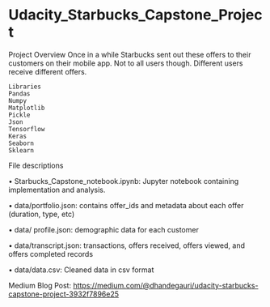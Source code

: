 # Udacity_Starbucks_Capstone_Project

Project Overview
Once in a while Starbucks sent out these offers to their customers on their mobile app. Not to all users though. Different users receive different offers.
```
Libraries
Pandas
Numpy
Matplotlib
Pickle
Json
Tensorflow
Keras
Seaborn
Sklearn 
```

File descriptions

  •	Starbucks_Capstone_notebook.ipynb: Jupyter notebook containing implementation and analysis.
  
  •	data/portfolio.json: contains offer_ids and metadata about each offer (duration, type, etc)
  
  •	data/ profile.json: demographic data for each customer
  
  •	data/transcript.json: transactions, offers received, offers viewed, and offers completed records
  
  •	data/data.csv: Cleaned data in csv format

Medium Blog Post: https://medium.com/@dhandegauri/udacity-starbucks-capstone-project-3932f7896e25
